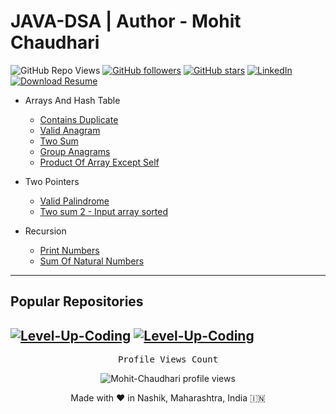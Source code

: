 # JAVA-DSA | Author - Mohit Chaudhari

![GitHub Repo Views](https://img.shields.io/github/watchers/Mohit-Chaudhari/JAVA-DSA?label=Views&style=plastic&logo=github)
[![GitHub followers](https://img.shields.io/github/followers/Mohit-Chaudhari?label=Follow&style=plastic&logo=github)](https://github.com/Mohit-Chaudhari)
[![GitHub stars](https://img.shields.io/github/stars/Mohit-Chaudhari/JAVA-DSA?style=plastic&logo=github)](https://github.com/Mohit-Chaudhari/JAVA-DSA/stargazers)
[![LinkedIn](https://img.shields.io/badge/LinkedIn-Profile-blue?style=plastic&logo=linkedin)](https://www.linkedin.com/in/mohit-chaudhari-1018/)
[![Download Resume](https://img.shields.io/badge/View-Resume-neon?style=plastic&logo=travis)](https://bit.ly/Mohit-Chaudhari-resume)


- Arrays And Hash Table
  - <a href='https://github.com/Mohit-Chaudhari/JAVA-DSA/blob/main/src/arraysandhashtable/ContainsDuplicate.java'>Contains Duplicate</a>
  - <a href='https://github.com/Mohit-Chaudhari/JAVA-DSA/blob/main/src/arraysandhashtable/ValidAnagram.java'>Valid Anagram</a>
  - <a href='https://github.com/Mohit-Chaudhari/JAVA-DSA/blob/main/src/arraysandhashtable/TwoSum.java'>Two Sum</a>
  - <a href='https://github.com/Mohit-Chaudhari/JAVA-DSA/blob/main/src/arraysandhashtable/GroupAnagrams.java'>Group Anagrams</a>
  - <a href='https://github.com/Mohit-Chaudhari/JAVA-DSA/blob/main/src/arraysandhashtable/ProductOfArrayExceptSelf.java'>Product Of Array Except Self</a>

- Two Pointers
  - <a href='https://github.com/Mohit-Chaudhari/JAVA-DSA/blob/main/src/twopointers/ValidPalindrome.java'>Valid Palindrome</a>
  - <a href='https://github.com/Mohit-Chaudhari/JAVA-DSA/blob/main/src/twopointers/TwoSum2InputArraySorted.java'>Two sum 2 - Input array sorted</a>
- Recursion
  - <a href='https://github.com/Mohit-Chaudhari/JAVA-DSA/blob/main/src/recursion/PrintNumbers.java'>Print Numbers</a>
  - <a href='https://github.com/Mohit-Chaudhari/JAVA-DSA/blob/main/src/recursion/SumOfNaturalNumbers.java'>Sum Of Natural Numbers</a>

---
## Popular Repositories

[![Level-Up-Coding](https://github-readme-stats.vercel.app/api/pin/?username=Mohit-Chaudhari&repo=Level-Up-Coding)](https://github.com/Mohit-Chaudhari/Level-Up-Coding)
[![Level-Up-Coding](https://github-readme-stats.vercel.app/api/pin/?username=Mohit-Chaudhari&repo=Design-Patterns)](https://github.com/Mohit-Chaudhari/Design-Patterns)
---

<p align="center"> 
  <samp>
    Profile Views Count
  </samp>
</p>

<p align="center"> 
  <img src="https://profile-counter.glitch.me/Mohit-Chaudhari/count.svg" alt="Mohit-Chaudhari profile views" /> <br/>
</p>

<p align="center">
  Made with ❤️ in Nashik, Maharashtra, India 🇮🇳 
</p>
